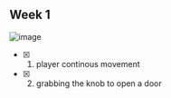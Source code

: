 ## Week 1
![image](https://github.com/user-attachments/assets/8f58d9c6-987c-4d15-8a48-41e2a98d6f1a)
- [x] 1. player continous movement
- [x] 2. grabbing the knob to open a door
